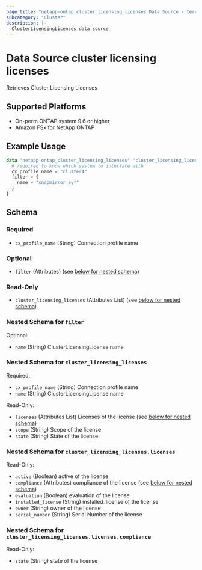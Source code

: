 ```yaml
---
page_title: "netapp-ontap_cluster_licensing_licenses Data Source - terraform-provider-netapp-ontap"
subcategory: "Cluster"
description: |-
  ClusterLicensingLicenses data source
---
```


# Data Source cluster licensing licenses
Retrieves Cluster Licensing Licenses

## Supported Platforms
* On-perm ONTAP system 9.6 or higher
* Amazon FSx for NetApp ONTAP

## Example Usage
```terraform
data "netapp-ontap_cluster_licensing_licenses" "cluster_licensing_licenses" {
  # required to know which system to interface with
  cx_profile_name = "cluster4"
  filter = {
    name = "snapmirror_sy*"
  }
}

```

<!-- schema generated by tfplugindocs -->
## Schema

### Required

- `cx_profile_name` (String) Connection profile name

### Optional

- `filter` (Attributes) (see [below for nested schema](#nestedatt--filter))

### Read-Only

- `cluster_licensing_licenses` (Attributes List) (see [below for nested schema](#nestedatt--cluster_licensing_licenses))

<a id="nestedatt--filter"></a>
### Nested Schema for `filter`

Optional:

- `name` (String) ClusterLicensingLicense name


<a id="nestedatt--cluster_licensing_licenses"></a>
### Nested Schema for `cluster_licensing_licenses`

Required:

- `cx_profile_name` (String) Connection profile name
- `name` (String) ClusterLicensingLicense name

Read-Only:

- `licenses` (Attributes List) Licenses of the license (see [below for nested schema](#nestedatt--cluster_licensing_licenses--licenses))
- `scope` (String) Scope of the license
- `state` (String) State of the license

<a id="nestedatt--cluster_licensing_licenses--licenses"></a>
### Nested Schema for `cluster_licensing_licenses.licenses`

Read-Only:

- `active` (Boolean) active of the license
- `compliance` (Attributes) compliance of the license (see [below for nested schema](#nestedatt--cluster_licensing_licenses--licenses--compliance))
- `evaluation` (Boolean) evaluation of the license
- `installed_license` (String) installed_license of the license
- `owner` (String) owner of the license
- `serial_number` (String) Serial Number of the license

<a id="nestedatt--cluster_licensing_licenses--licenses--compliance"></a>
### Nested Schema for `cluster_licensing_licenses.licenses.compliance`

Read-Only:

- `state` (String) state of the license


